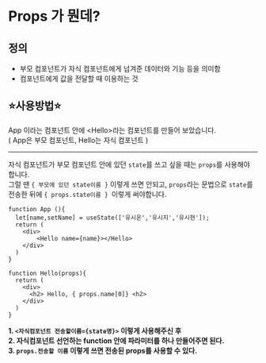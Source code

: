 # Props 가 뭔데? 

## 정의
- 부모 컴포넌트가 자식 컴포넌트에게 넘겨준 데이터와 기능 등을 의미함
- 컴포넌트에게 값을 전달할 때 이용하는 것

## ⭐사용방법⭐
App 이라는 컴포넌트 안에 \<Hello>라는 컴포넌트를 만들어 보았습니다.    
( App은 부모 컴포넌트, Hello는 자식 컴포넌트 )  

---

자식 컴포넌트가 부모 컴포넌트 안에 있던 `state`를 쓰고 싶을 때는 `props`를 사용해야 합니다.  
그럴 땐 `{ 부모에 있던 state이름 }` 이렇게 쓰면 안되고, 
 `props`라는 문법으로 `state`를 전송한 뒤에 `{ props.state이름 } `이렇게 써야합니다.



``` JSX
function App (){
  let[name,setName] = useState(['유시온','유시지','유시현']);
  return (
    <div>
        <Hello name={name}></Hello>
    </div>
  )
}

function Hello(props){
  return (
    <div>
      <h2> Hello, { props.name[0]} <h2>
    </div>
  )
}
```

**1. `<자식컴포넌트 전송할이름={state명}>` 이렇게 사용해주신 후**  
**2. 자식컴포넌트 선언하는 function 안에 파라미터를 하나 만들어주면 된다.**  
**3. `props.전송할 이름` 이렇게 쓰면 전송된 props를 사용할 수 있다.**


